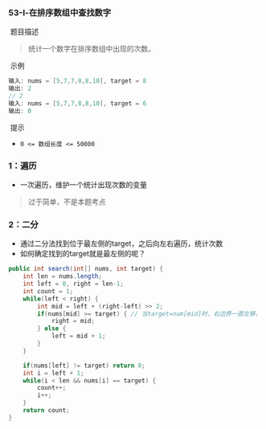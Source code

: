 ### 53-Ⅰ-在排序数组中查找数字

​	题目描述

> 统计一个数字在排序数组中出现的次数。

​	示例

```java
输入: nums = [5,7,7,8,8,10], target = 8
输出: 2
// 2
输入: nums = [5,7,7,8,8,10], target = 6
输出: 0
```

​	提示

- `0 <= 数组长度 <= 50000`

### 1：遍历

- 一次遍历，维护一个统计出现次数的变量

> 过于简单，不是本题考点

### 2：二分

- 通过二分法找到位于最左侧的target，之后向左右遍历，统计次数
- 如何确定找到的target就是最左侧的呢？

```java
public int search(int[] nums, int target) {
    int len = nums.length;
    int left = 0, right = len-1;
    int count = 1;
    while(left < right) {
        int mid = left + (right-left) >> 2;
        if(nums[mid] >= target) { // 当target=num[mid]时，右边界一直左移，直到left=right退出
            right = mid;
        } else {
            left = mid + 1;
        }
    }

    if(nums[left] != target) return 0;
    int i = left + 1;
    while(i < len && nums[i] == target) {
        count++;
        i++;
    }
    return count;
}
```

